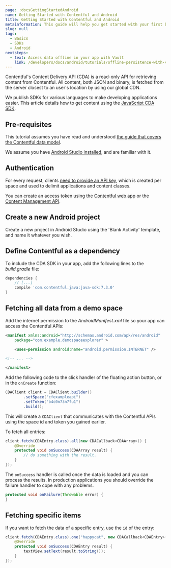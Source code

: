 ```yaml
---
page: :docsGettingStartedAndroid
name: Getting Started with Contentful and Android
title: Getting Started with Contentful and Android
metainformation: This guide will help you get started with your first basic hello world style Android app using Contentful with a demo space.
slug: null
tags:
  - Basics
  - SDKs
  - Android
nextsteps:
  - text: Access data offline in your app with Vault
    link: /developers/docs/android/tutorials/offline-persistence-with-vault/
---
```


Contentful's Content Delivery API (CDA) is a read-only API for retrieving content from Contentful. All content, both JSON and binary, is fetched from the server closest to an user's location by using our global CDN.

We publish SDKs for various languages to make developing applications easier. This article details how to get content using the [JavaScript CDA SDK][1].

## Pre-requisites

This tutorial assumes you have read and understood [the guide that covers the Contentful data model](/developers/docs/concepts/data-model/).

We assume you have [Android Studio installed](https://developer.android.com/studio/index.html), and are familiar with it.

## Authentication

For every request, clients [need to provide an API key](/developers/docs/references/authentication/), which is created per space and used to delimit applications and content classes.

You can create an access token using the [Contentful web app](https://be.contentful.com/login) or the [Content Management API](/developers/docs/references/content-management-api/#/reference/api-keys/create-an-api-key).

## Create a new Android project

Create a new project in Android Studio using the 'Blank Activity' template, and name it whatever you wish.

## Define Contentful as a dependency

To include the CDA SDK in your app, add the following lines to the _build.gradle_ file:

~~~gradle
dependencies {
    // [...]
    compile 'com.contentful.java:java-sdk:7.3.0'
}
~~~

## Fetching all data from a demo space

Add the internet permission to the _AndroidManifest.xml_ file so your app can access the Contentful APIs:

~~~xml
<manifest xmlns:android="http://schemas.android.com/apk/res/android"
    package="com.example.demospaceexplorer" >

    <uses-permission android:name="android.permission.INTERNET" />

<!-- ... -->

</manifest>
~~~

Add the following code to the click handler of the floating action button, or in the `onCreate` function:

~~~java
CDAClient client = CDAClient.builder()
        .setSpace("cfexampleapi")
        .setToken("b4c0n73n7fu1")
        .build();
~~~

This will create a `CDAClient` that communicates with the Contentful APIs using the space id and token you gained earlier.

To fetch all entries:

~~~java
client.fetch(CDAEntry.class).all(new CDACallback<CDAArray>() {
    @Override
    protected void onSuccess(CDAArray result) {
        // do something with the result.
    }
});
~~~

The `onSuccess` handler is called once the data is loaded and you can process the results. In production applications you should override the failure handler to cope with any problems.

~~~java
protected void onFailure(Throwable error) {
}
~~~

## Fetching specific items

If you want to fetch the data of a specific entry, use the `id` of the entry:

~~~java
client.fetch(CDAEntry.class).one("happycat", new CDACallback<CDAEntry>() {
    @Override
    protected void onSuccess(CDAEntry result) {
        textView.setText(result.toString());
    }
});
~~~


[1]: https://github.com/contentful/contentful.java
[4]: /developers/docs/android/tutorials/getting-started-with-contentful-and-android/
